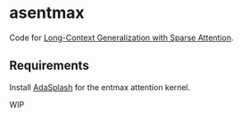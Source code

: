 # asentmax

Code for [Long-Context Generalization with Sparse Attention](https://arxiv.org/abs/2506.16640).

## Requirements

Install [AdaSplash](https://github.com/deep-spin/adasplash) for the entmax attention kernel.

WIP
